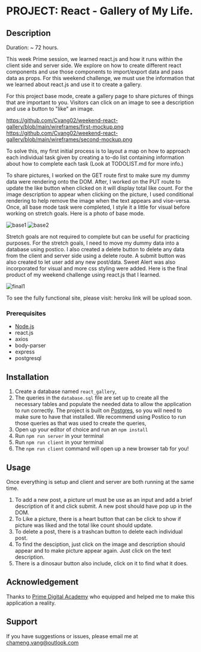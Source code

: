 # PROJECT: React - Gallery of My Life.

## Description

Duration: ~ 72 hours.

This week Prime session, we learned react.js and how it runs within the client side and server side. We explore on how to create different react components and use those components to import/export data and pass data as props. For this weekend challenge, we must use the information that we learned about react.js and use it to create a gallery. 

For this project base mode, create a gallery page to share pictures of things that are important to you. Visitors can click on an image to see a description and use a button to "like" an image.

https://github.com/Cvang02/weekend-react-gallery/blob/main/wireframes/first-mockup.png
https://github.com/Cvang02/weekend-react-gallery/blob/main/wireframes/second-mockup.png

To solve this, my first initial process is to layout a map on how to approach each individual task given by creating a to-do list containing information about how to complete each task (Look at TODOLIST.md for more info.) 

To share pictures, I worked on the GET route first to make sure my dummy data were rendering onto the DOM. After, I worked on the PUT route to update the like button when clicked on it will display total like count. For the image description to appear when clicking on the picture, I used conditional rendering to help remove the image when the text appears and vise-versa. Once, all base mode task were completed, I style it a little for visual before working on stretch goals. Here is a photo of base mode. 

![base1](https://user-images.githubusercontent.com/105823509/190927511-a221b575-8f51-4b84-a643-c5f4ac98ccec.png)
![base2](https://user-images.githubusercontent.com/105823509/190927544-fc58661a-8ae9-4970-8be9-29337e494bfb.png)

Stretch goals are not required to complete but can be useful for practicing purposes. For the stretch goals, I need to move my dummy data into a database using postico. I also created a delete button to delete any data from the client and server side using a delete route. A submit button was also created to let user add any new post/data. Sweet Alert was also incorporated for visual and more css styling were added. Here is the final product of my weekend challenge using react.js that I learned. 

![final1](https://user-images.githubusercontent.com/105823509/190927556-32e73a88-9a90-4b88-b383-a67bc87c2ce5.png)

To see the fully functional site, please visit: heroku link will be upload soon.

### Prerequisites

- [Node.js](https://nodejs.org/en/)
- react.js
- axios
- body-parser
- express
- postgresql


## Installation

1. Create a database named `react_gallery`,
2. The queries in the `database.sql` file are set up to create all the necessary tables and populate the needed data to allow the application to run correctly. The project is built on [Postgres](https://www.postgresql.org/download/), so you will need to make sure to have that installed. We recommend using Postico to run those queries as that was used to create the queries, 
3. Open up your editor of choice and run an `npm install`
4. Run `npm run server` in your terminal
5. Run `npm run client` in your terminal
6. The `npm run client` command will open up a new browser tab for you!

## Usage
Once everything is setup and client and server are both running at the same time. 

1. To add a new post, a picture url must be use as an input and add a brief description of it and click submit. 
A new post should have pop up in the DOM. 
2. To Like a picture, there is a heart button that can be click to show if picture was liked and the total like count should update. 
3. To delete a post, there is a trashcan button to delete each individual post. 
4. To find the desciption, just click on the image and description should appear and to make picture appear again. Just click on the text description. 
5. There is a dinosaur button also include, click on it to find what it does. 

## Acknowledgement
Thanks to [Prime Digital Academy](www.primeacademy.io) who equipped and helped me to make this application a reality.

## Support
If you have suggestions or issues, please email me at chameng.vang@outlook.com
